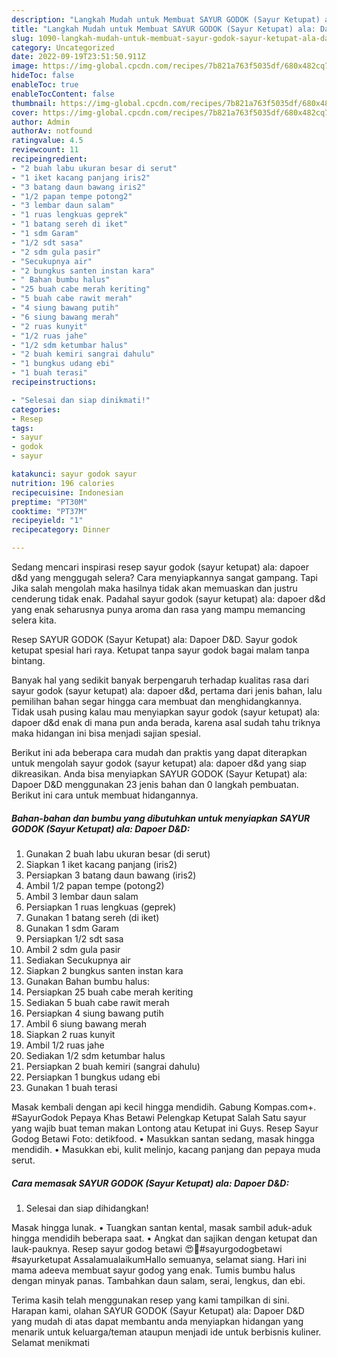 ```yaml
---
description: "Langkah Mudah untuk Membuat SAYUR GODOK (Sayur Ketupat) ala: Dapoer D&amp;amp;D yang Menggugah Selera, Buat Buka Puasa}"
title: "Langkah Mudah untuk Membuat SAYUR GODOK (Sayur Ketupat) ala: Dapoer D&amp;amp;D yang Menggugah Selera, Buat Buka Puasa}"
slug: 1090-langkah-mudah-untuk-membuat-sayur-godok-sayur-ketupat-ala-dapoer-d-and-amp-d-yang-menggugah-selera-buat-buka-puasa
category: Uncategorized
date: 2022-09-19T23:51:50.911Z
image: https://img-global.cpcdn.com/recipes/7b821a763f5035df/680x482cq70/sayur-godok-sayur-ketupat-ala-dapoer-dd-foto-resep-utama.jpg
hideToc: false
enableToc: true
enableTocContent: false
thumbnail: https://img-global.cpcdn.com/recipes/7b821a763f5035df/680x482cq70/sayur-godok-sayur-ketupat-ala-dapoer-dd-foto-resep-utama.jpg
cover: https://img-global.cpcdn.com/recipes/7b821a763f5035df/680x482cq70/sayur-godok-sayur-ketupat-ala-dapoer-dd-foto-resep-utama.jpg
author: Admin
authorAv: notfound
ratingvalue: 4.5
reviewcount: 11
recipeingredient:
- "2 buah labu ukuran besar di serut"
- "1 iket kacang panjang iris2"
- "3 batang daun bawang iris2"
- "1/2 papan tempe potong2"
- "3 lembar daun salam"
- "1 ruas lengkuas geprek"
- "1 batang sereh di iket"
- "1 sdm Garam"
- "1/2 sdt sasa"
- "2 sdm gula pasir"
- "Secukupnya air"
- "2 bungkus santen instan kara"
- " Bahan bumbu halus"
- "25 buah cabe merah keriting"
- "5 buah cabe rawit merah"
- "4 siung bawang putih"
- "6 siung bawang merah"
- "2 ruas kunyit"
- "1/2 ruas jahe"
- "1/2 sdm ketumbar halus"
- "2 buah kemiri sangrai dahulu"
- "1 bungkus udang ebi"
- "1 buah terasi"
recipeinstructions:

- "Selesai dan siap dinikmati!"
categories:
- Resep
tags:
- sayur
- godok
- sayur

katakunci: sayur godok sayur 
nutrition: 196 calories
recipecuisine: Indonesian
preptime: "PT30M"
cooktime: "PT37M"
recipeyield: "1"
recipecategory: Dinner

---
```



Sedang mencari inspirasi resep sayur godok (sayur ketupat) ala: dapoer d&amp;d yang menggugah selera? Cara menyiapkannya sangat gampang. Tapi Jika salah mengolah maka hasilnya tidak akan memuaskan dan justru cenderung tidak enak. Padahal sayur godok (sayur ketupat) ala: dapoer d&amp;d yang enak seharusnya punya aroma dan rasa yang mampu memancing selera kita.


Resep SAYUR GODOK (Sayur Ketupat) ala: Dapoer D&amp;D. Sayur godok ketupat spesial hari raya. Ketupat tanpa sayur godok bagai malam tanpa bintang.

Banyak hal yang sedikit banyak berpengaruh terhadap kualitas rasa dari sayur godok (sayur ketupat) ala: dapoer d&amp;d, pertama dari jenis bahan, lalu pemilihan bahan segar hingga cara membuat dan menghidangkannya. Tidak usah pusing kalau mau menyiapkan sayur godok (sayur ketupat) ala: dapoer d&amp;d enak di mana pun anda berada, karena asal sudah tahu triknya maka hidangan ini bisa menjadi sajian spesial.


Berikut ini ada beberapa cara mudah dan praktis yang dapat diterapkan untuk mengolah sayur godok (sayur ketupat) ala: dapoer d&amp;d yang siap dikreasikan. Anda bisa menyiapkan SAYUR GODOK (Sayur Ketupat) ala: Dapoer D&amp;D menggunakan 23 jenis bahan dan 0 langkah pembuatan. Berikut ini cara untuk membuat hidangannya.

<!--inarticleads1-->

##### Bahan-bahan dan bumbu yang dibutuhkan untuk menyiapkan SAYUR GODOK (Sayur Ketupat) ala: Dapoer D&amp;D:

1. Gunakan 2 buah labu ukuran besar (di serut)
1. Siapkan 1 iket kacang panjang (iris2)
1. Persiapkan 3 batang daun bawang (iris2)
1. Ambil 1/2 papan tempe (potong2)
1. Ambil 3 lembar daun salam
1. Persiapkan 1 ruas lengkuas (geprek)
1. Gunakan 1 batang sereh (di iket)
1. Gunakan 1 sdm Garam
1. Persiapkan 1/2 sdt sasa
1. Ambil 2 sdm gula pasir
1. Sediakan Secukupnya air
1. Siapkan 2 bungkus santen instan kara
1. Gunakan  Bahan bumbu halus:
1. Persiapkan 25 buah cabe merah keriting
1. Sediakan 5 buah cabe rawit merah
1. Persiapkan 4 siung bawang putih
1. Ambil 6 siung bawang merah
1. Siapkan 2 ruas kunyit
1. Ambil 1/2 ruas jahe
1. Sediakan 1/2 sdm ketumbar halus
1. Persiapkan 2 buah kemiri (sangrai dahulu)
1. Persiapkan 1 bungkus udang ebi
1. Gunakan 1 buah terasi


Masak kembali dengan api kecil hingga mendidih. Gabung Kompas.com+. #SayurGodok Pepaya Khas Betawi Pelengkap Ketupat Salah Satu sayur yang wajib buat teman makan Lontong atau Ketupat ini Guys. Resep Sayur Godog Betawi Foto: detikfood. • Masukkan santan sedang, masak hingga mendidih. • Masukkan ebi, kulit melinjo, kacang panjang dan pepaya muda serut. 

<!--inarticleads2-->

##### Cara memasak SAYUR GODOK (Sayur Ketupat) ala: Dapoer D&amp;D:


1. Selesai dan siap dihidangkan!

Masak hingga lunak. • Tuangkan santan kental, masak sambil aduk-aduk hingga mendidih beberapa saat. • Angkat dan sajikan dengan ketupat dan lauk-pauknya. Resep sayur godog betawi 😍🤩#sayurgodogbetawi #sayurketupat AssalamualaikumHallo semuanya, selamat siang. Hari ini mama adeeva membuat sayur godog yang enak. Tumis bumbu halus dengan minyak panas. Tambahkan daun salam, serai, lengkus, dan ebi. 

Terima kasih telah menggunakan resep yang kami tampilkan di sini. Harapan kami, olahan SAYUR GODOK (Sayur Ketupat) ala: Dapoer D&amp;D yang mudah di atas dapat membantu anda menyiapkan hidangan yang menarik untuk keluarga/teman ataupun menjadi ide untuk berbisnis kuliner. Selamat menikmati
